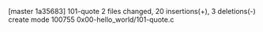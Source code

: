 [master 1a35683] 101-quote
 2 files changed, 20 insertions(+), 3 deletions(-)
 create mode 100755 0x00-hello_world/101-quote.c
